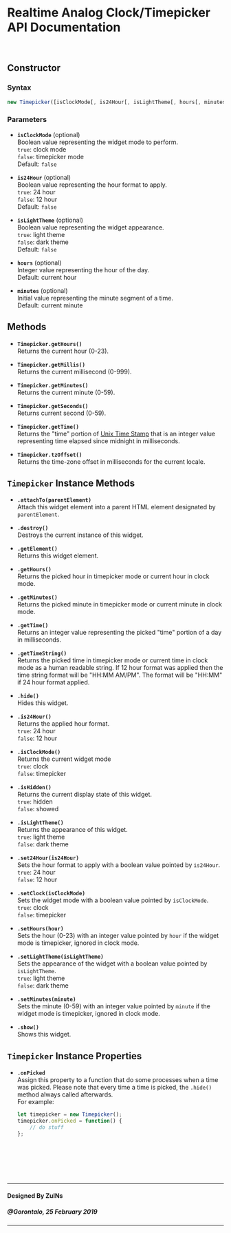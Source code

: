 # Realtime Analog Clock/Timepicker API Documentation

&nbsp;

## Constructor
### Syntax
```javascript
new Timepicker([isClockMode[, is24Hour[, isLightTheme[, hours[, minutes]]]]]);
```

### Parameters
- **`isClockMode`** (optional)<br>
  Boolean value representing the widget mode to perform.<br>
  `true`: clock mode<br>
  `false`: timepicker mode<br>
  Default: `false`

- **`is24Hour`** (optional)<br>
  Boolean value representing the hour format to apply.<br>
  `true`: 24 hour<br>
  `false`: 12 hour<br>
  Default: `false`

- **`isLightTheme`** (optional)<br>
  Boolean value representing the widget appearance.<br>
  `true`: light theme<br>
  `false`: dark theme<br>
  Default: `false`

- **`hours`** (optional)<br>
  Integer value representing the hour of the day.<br>
  Default: current hour

- **`minutes`** (optional)<br>
  Initial value representing the minute segment of a time.<br>
  Default: current minute

## Methods
- **`Timepicker.getHours()`**<br>
  Returns the current hour (0-23).

- **`Timepicker.getMillis()`**<br>
  Returns the current millisecond (0-999).

- **`Timepicker.getMinutes()`**<br>
  Returns the current minute (0-59).

- **`Timepicker.getSeconds()`**<br>
  Returns current second (0-59).

- **`Timepicker.getTime()`**<br>
  Returns the "time" portion of [Unix Time Stamp](http://pubs.opengroup.org/onlinepubs/9699919799/basedefs/V1_chap04.html#tag_04_16) that is an integer value representing time elapsed since midnight in milliseconds.

- **`Timepicker.tzOffset()`**<br>
  Returns the time-zone offset in milliseconds for the current locale.


## `Timepicker` Instance Methods
- **`.attachTo(parentElement)`**<br>
  Attach this widget element into a parent HTML element designated by `parentElement`.

- **`.destroy()`**<br>
  Destroys the current instance of this widget.

- **`.getElement()`**<br>
  Returns this widget element.

- **`.getHours()`**<br>
  Returns the picked hour in timepicker mode or current hour in clock mode.

- **`.getMinutes()`**<br>
  Returns the picked minute in timepicker mode or current minute in clock mode.

- **`.getTime()`**<br>
  Returns an integer value representing the picked "time" portion of a day in milliseconds.

- **`.getTimeString()`**<br>
  Returns the picked time in timepicker mode or current time in clock mode as a human readable string. If 12 hour format was applied then the time string format will be "HH:MM AM/PM". The format will be "HH:MM" if 24 hour format applied.

- **`.hide()`**<br>
  Hides this widget.

- **`.is24Hour()`**<br>
  Returns the applied hour format.<br>
  `true`: 24 hour<br>
  `false`: 12 hour

- **`.isClockMode()`**<br>
  Returns the current widget mode<br>
  `true`: clock<br>
  `false`: timepicker

- **`.isHidden()`**<br>
  Returns the current display state of this widget.<br>
  `true`: hidden<br>
  `false`: showed

- **`.isLightTheme()`**<br>
  Returns the appearance of this widget.<br>
  `true`: light theme<br>
	`false`: dark theme

- **`.set24Hour(is24Hour)`**<br>
  Sets the hour format to apply with a boolean value pointed by `is24Hour`.<br>
  `true`: 24 hour<br>
  `false`: 12 hour

- **`.setClock(isClockMode)`**<br>
  Sets the widget mode with a boolean value pointed by `isClockMode`.<br>
  `true`: clock<br>
  `false`: timepicker

- **`.setHours(hour)`**<br>
  Sets the hour (0-23) with an integer value pointed by `hour` if the widget mode is timepicker, ignored in clock mode.

- **`.setLightTheme(isLightTheme)`**<br>
  Sets the appearance of the widget with a boolean value pointed by `isLightTheme`.<br>
  `true`: light theme<br>
  `false`: dark theme

- **`.setMinutes(minute)`**<br>
  Sets the minute (0-59) with an integer value pointed by `minute` if the widget mode is timepicker, ignored in clock mode.

- **`.show()`**<br>
  Shows this widget.

## `Timepicker` Instance Properties
- **`.onPicked`**<br>
  Assign this property to a function that do some processes when a time was picked. Please note that every time a time is picked, the `.hide()` method always called afterwards.<br>
  For example:
  ```javascript
  let timepicker = new Timepicker();
  timepicker.onPicked = function() {
      // do stuff
  };
  ```

&nbsp;

&nbsp;

&nbsp;

---
#### Designed By ZulNs
##### @Gorontalo, 25 February 2019
---
